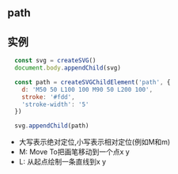 ## path

实例
----------

```javascript
  const svg = createSVG()
  document.body.appendChild(svg)

  const path = createSVGChildElement('path', {
    d: 'M50 50 L100 100 M90 50 L200 100',
    stroke: '#fdd',
    'stroke-width': '5'
  })

  svg.appendChild(path)
```

- 大写表示绝对定位,小写表示相对定位(例如M和m)
- M: Move To把画笔移动到一个点x y
- L: 从起点绘制一条直线到x y